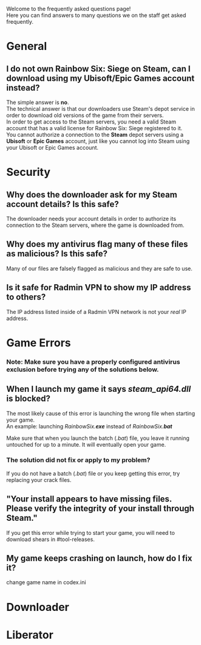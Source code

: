 Welcome to the frequently asked questions page!  
Here you can find answers to many questions we on the staff get asked frequently.  

# General
## I do not own Rainbow Six: Siege on Steam, can I download using my Ubisoft/Epic Games account instead?
The simple answer is **no**.  
The technical answer is that our downloaders use Steam's depot service in order to download old versions of the game from their servers.  
In order to get access to the Steam servers, you need a valid Steam account that has a valid license for Rainbow Six: Siege registered to it.  
You cannot authorize a connection to the **Steam** depot servers using a **Ubisoft** or **Epic Games** account, just like you cannot log into Steam using your Ubisoft or Epic Games account.

# Security
## Why does the downloader ask for my Steam account details? Is this safe?
The downloader needs your account details in order to authorize its connection to the Steam servers, where the game is downloaded from.  

## Why does my antivirus flag many of these files as malicious? Is this safe?
Many of our files are falsely flagged as malicious and they are safe to use.  

## Is it safe for Radmin VPN to show my IP address to others?
The IP address listed inside of a Radmin VPN network is not your *real* IP address.  

# Game Errors
### Note: Make sure you have a properly configured antivirus exclusion before trying any of the solutions below.

## When I launch my game it says *steam_api64.dll* is blocked?
The most likely cause of this error is launching the wrong file when starting your game.  
An example: launching *RainbowSix.**exe*** instead of *RainbowSix.**bat***  
  
Make sure that when you launch the batch (*.bat*) file, you leave it running untouched for up to a minute. It will eventually open your game.  

### The solution did not fix or apply to my problem?
If you do not have a batch (*.bat*) file or you keep getting this error, try replacing your crack files.

## "Your install appears to have missing files. Please verify the integrity of your install through Steam."
If you get this error while trying to start your game, you will need to download shears in #tool-releases.

## My game keeps crashing on launch, how do I fix it?
change game name in codex.ini 

# Downloader
# Liberator
